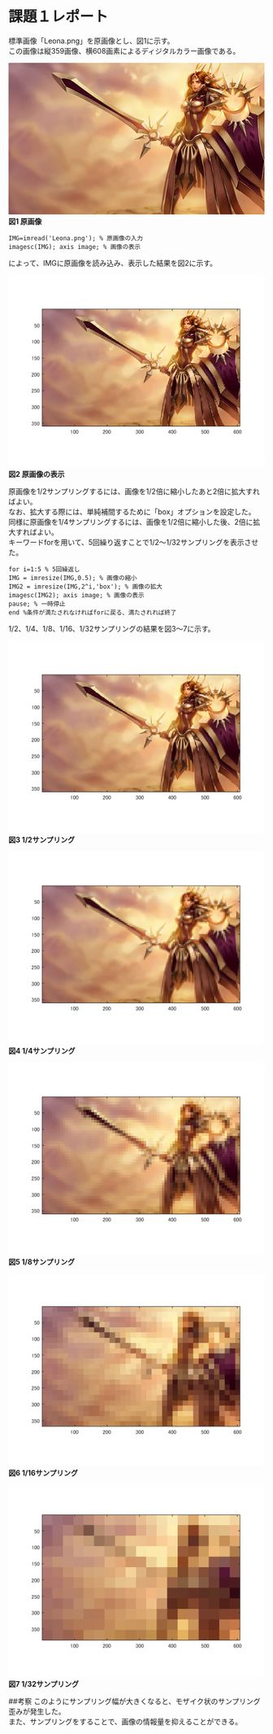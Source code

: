 # 課題１レポート

標準画像「Leona.png」を原画像とし、図1に示す。  
この画像は縦359画像、横608画素によるディジタルカラー画像である。

![原画像](https://github.com/NKtoho/Image_Processing/blob/master/Leona.png?raw=true)  
**図1 原画像**

`IMG=imread('Leona.png'); % 原画像の入力`  
`imagesc(IMG); axis image; % 画像の表示`

によって、IMGに原画像を読み込み、表示した結果を図2に示す。

![原画像の表示](https://github.com/NKtoho/Image_Processing/blob/master/%E8%AA%B2%E9%A1%8C1/%E7%94%BB%E5%83%8F/%E5%8E%9F%E7%94%BB%E5%83%8F1.PNG?raw=true)  
**図2 原画像の表示**

原画像を1/2サンプリングするには、画像を1/2倍に縮小したあと2倍に拡大すればよい。  
なお、拡大する際には、単純補間するために「box」オプションを設定した。  
同様に原画像を1/4サンプリングするには、画像を1/2倍に縮小した後、2倍に拡大すればよい。  
キーワードforを用いて、5回繰り返すことで1/2～1/32サンプリングを表示させた。  

`for i=1:5 % 5回繰返し`  
`IMG = imresize(IMG,0.5); % 画像の縮小`  
`IMG2 = imresize(IMG,2^i,'box'); % 画像の拡大`  
`imagesc(IMG2); axis image; % 画像の表示`  
`pause; % 一時停止`  
`end %条件が満たされなければforに戻る、満たされれば終了`  

1/2、1/4、1/8、1/16、1/32サンプリングの結果を図3～7に示す。

![1/2サンプリング](https://github.com/NKtoho/Image_Processing/blob/master/%E8%AA%B2%E9%A1%8C1/%E7%94%BB%E5%83%8F/%E5%8E%9F%E7%94%BB%E5%83%8F2.PNG?raw=true)  
**図3 1/2サンプリング**

![1/4サンプリング](https://github.com/NKtoho/Image_Processing/blob/master/%E8%AA%B2%E9%A1%8C1/%E7%94%BB%E5%83%8F/%E5%8E%9F%E7%94%BB%E5%83%8F3.PNG?raw=true)  
**図4 1/4サンプリング**

![1/8サンプリング](https://github.com/NKtoho/Image_Processing/blob/master/%E8%AA%B2%E9%A1%8C1/%E7%94%BB%E5%83%8F/%E5%8E%9F%E7%94%BB%E5%83%8F4.PNG?raw=true)  
**図5 1/8サンプリング**

![1/16サンプリング](https://github.com/NKtoho/Image_Processing/blob/master/%E8%AA%B2%E9%A1%8C1/%E7%94%BB%E5%83%8F/%E5%8E%9F%E7%94%BB%E5%83%8F5.PNG?raw=true)  
**図6 1/16サンプリング**

![1/32サンプリング](https://github.com/NKtoho/Image_Processing/blob/master/%E8%AA%B2%E9%A1%8C1/%E7%94%BB%E5%83%8F/%E5%8E%9F%E7%94%BB%E5%83%8F6.PNG?raw=true)  
**図7 1/32サンプリング**

##考察
このようにサンプリング幅が大きくなると、モザイク状のサンプリング歪みが発生した。  
また、サンプリングをすることで、画像の情報量を抑えることができる。
